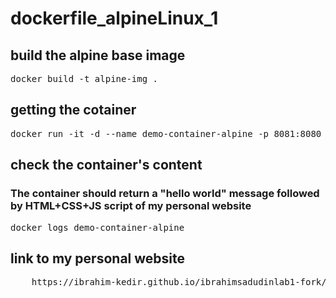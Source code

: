 # dockerfile_alpineLinux_1

## build the alpine base image
<pre>
docker build -t alpine-img .
</pre>

## getting the cotainer 
<pre>
docker run -it -d --name demo-container-alpine -p 8081:8080 alpine-img
</pre>

## check the container's content
### The container should return a "hello world" message followed by HTML+CSS+JS script of my personal website
<pre>
docker logs demo-container-alpine
</pre>

## link to my personal website
<pre>
    https://ibrahim-kedir.github.io/ibrahimsadudinlab1-fork/
</pre>
